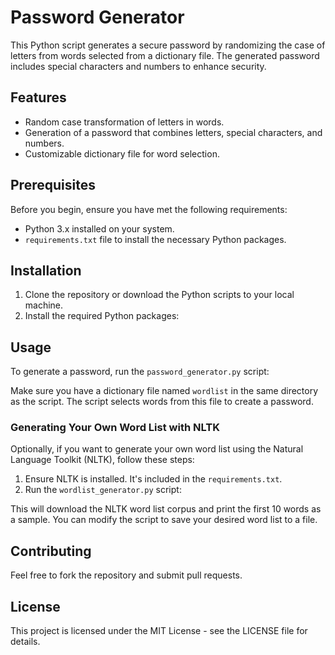 # Password Generator

This Python script generates a secure password by randomizing the case of letters from words selected from a dictionary file. The generated password includes special characters and numbers to enhance security.

## Features

- Random case transformation of letters in words.
- Generation of a password that combines letters, special characters, and numbers.
- Customizable dictionary file for word selection.

## Prerequisites

Before you begin, ensure you have met the following requirements:
- Python 3.x installed on your system.
- `requirements.txt` file to install the necessary Python packages.

## Installation

1. Clone the repository or download the Python scripts to your local machine.
2. Install the required Python packages:

## Usage

To generate a password, run the `password_generator.py` script:


Make sure you have a dictionary file named `wordlist` in the same directory as the script. The script selects words from this file to create a password.

### Generating Your Own Word List with NLTK

Optionally, if you want to generate your own word list using the Natural Language Toolkit (NLTK), follow these steps:

1. Ensure NLTK is installed. It's included in the `requirements.txt`.
2. Run the `wordlist_generator.py` script:



This will download the NLTK word list corpus and print the first 10 words as a sample. You can modify the script to save your desired word list to a file.

## Contributing

Feel free to fork the repository and submit pull requests.

## License

This project is licensed under the MIT License - see the LICENSE file for details.

